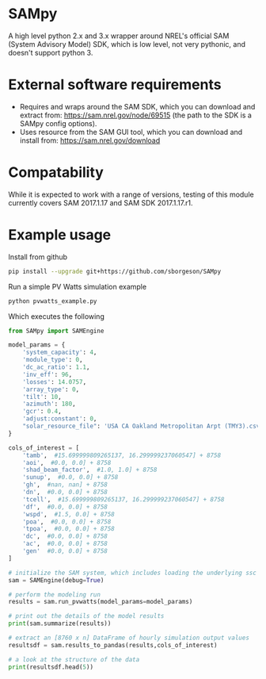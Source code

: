 # SAMpy
A high level python 2.x and 3.x wrapper around NREL's official SAM (System Advisory Model) SDK, which is low level, not very pythonic, and doesn't support python 3.

# External software requirements
* Requires and wraps around the SAM SDK, which you can download and extract from: https://sam.nrel.gov/node/69515 (the path to the SDK is a SAMpy config options).
* Uses resource from the SAM GUI tool, which you can download and install from: https://sam.nrel.gov/download

# Compatability
While it is expected to work with a range of versions, testing of this module currently covers SAM 2017.1.17 and SAM SDK 2017.1.17.r1.

# Example usage

Install from github
```sh
pip install --upgrade git+https://github.com/sborgeson/SAMpy
```

Run a simple PV Watts simulation example
```sh
python pvwatts_example.py
```
Which executes the following

```python
from SAMpy import SAMEngine

model_params = {
    'system_capacity': 4,
    'module_type': 0,
    'dc_ac_ratio': 1.1,
    'inv_eff': 96,
    'losses': 14.0757,
    'array_type': 0,
    'tilt': 10,
    'azimuth': 180,
    'gcr': 0.4,
    'adjust:constant': 0,
    "solar_resource_file": 'USA CA Oakland Metropolitan Arpt (TMY3).csv'
}

cols_of_interest = [
    'tamb',  #15.699999809265137, 16.299999237060547] + 8758
    'aoi',  #0.0, 0.0] + 8758
    'shad_beam_factor',  #1.0, 1.0] + 8758
    'sunup',  #0.0, 0.0] + 8758
    'gh',  #nan, nan] + 8758
    'dn',  #0.0, 0.0] + 8758
    'tcell',  #15.699999809265137, 16.299999237060547] + 8758
    'df',  #0.0, 0.0] + 8758
    'wspd',  #1.5, 0.0] + 8758
    'poa',  #0.0, 0.0] + 8758
    'tpoa',  #0.0, 0.0] + 8758
    'dc',  #0.0, 0.0] + 8758
    'ac',  #0.0, 0.0] + 8758
    'gen'  #0.0, 0.0] + 8758
]

# initialize the SAM system, which includes loading the underlying ssc shared library
sam = SAMEngine(debug=True)

# perform the modeling run
results = sam.run_pvwatts(model_params=model_params)

# print out the details of the model results
print(sam.summarize(results))

# extract an [8760 x n] DataFrame of hourly simulation output values
resultsdf = sam.results_to_pandas(results,cols_of_interest)

# a look at the structure of the data
print(resultsdf.head(5))
```
